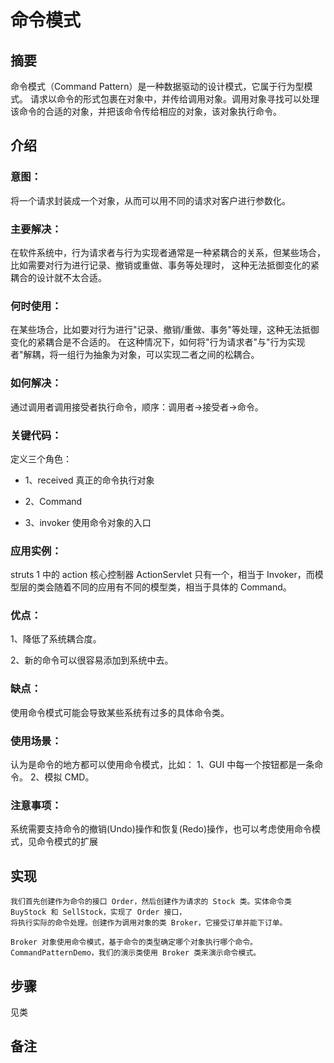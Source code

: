# 命令模式

## 摘要
命令模式（Command Pattern）是一种数据驱动的设计模式，它属于行为型模式。
请求以命令的形式包裹在对象中，并传给调用对象。调用对象寻找可以处理该命令的合适的对象，并把该命令传给相应的对象，该对象执行命令。

## 介绍
### 意图：
将一个请求封装成一个对象，从而可以用不同的请求对客户进行参数化。

### 主要解决：
在软件系统中，行为请求者与行为实现者通常是一种紧耦合的关系，但某些场合，比如需要对行为进行记录、撤销或重做、事务等处理时，
这种无法抵御变化的紧耦合的设计就不太合适。

### 何时使用：
在某些场合，比如要对行为进行"记录、撤销/重做、事务"等处理，这种无法抵御变化的紧耦合是不合适的。
在这种情况下，如何将"行为请求者"与"行为实现者"解耦，将一组行为抽象为对象，可以实现二者之间的松耦合。

### 如何解决：
通过调用者调用接受者执行命令，顺序：调用者→接受者→命令。

### 关键代码：
定义三个角色：

- 1、received 真正的命令执行对象 

- 2、Command 

- 3、invoker 使用命令对象的入口

### 应用实例：
struts 1 中的 action 核心控制器 ActionServlet 只有一个，相当于 Invoker，而模型层的类会随着不同的应用有不同的模型类，相当于具体的 Command。

### 优点： 
1、降低了系统耦合度。 

2、新的命令可以很容易添加到系统中去。

### 缺点：
使用命令模式可能会导致某些系统有过多的具体命令类。

### 使用场景：
认为是命令的地方都可以使用命令模式，比如： 1、GUI 中每一个按钮都是一条命令。 2、模拟 CMD。

### 注意事项：
系统需要支持命令的撤销(Undo)操作和恢复(Redo)操作，也可以考虑使用命令模式，见命令模式的扩展


## 实现
~~~
我们首先创建作为命令的接口 Order，然后创建作为请求的 Stock 类。实体命令类 BuyStock 和 SellStock，实现了 Order 接口，
将执行实际的命令处理。创建作为调用对象的类 Broker，它接受订单并能下订单。

Broker 对象使用命令模式，基于命令的类型确定哪个对象执行哪个命令。CommandPatternDemo，我们的演示类使用 Broker 类来演示命令模式。
~~~


## 步骤
见类
  
  
## 备注
  
  